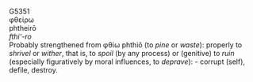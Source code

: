 G5351  
φθείρω  
phtheirō  
*fthi‘-ro*  
Probably strengthened from φθίω phthiō (to *pine* or *waste*): properly
to *shrivel* or *wither*, that is, to *spoil* (by any process) or
(genitive) to *ruin* (especially figuratively by moral influences, to
*deprave*): - corrupt (self), defile, destroy.  
